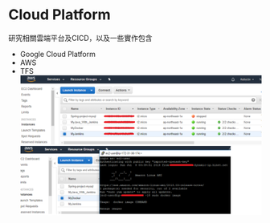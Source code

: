 # Cloud Platform
研究相關雲端平台及CICD，以及一些實作包含
* Google Cloud Platform
* AWS
* TFS
![image](https://github.com/kissLin/Cloud-Platform/blob/master/AWS/aws_1.png)
![image](https://github.com/kissLin/Cloud-Platform/blob/master/AWS/aws_3.png)
